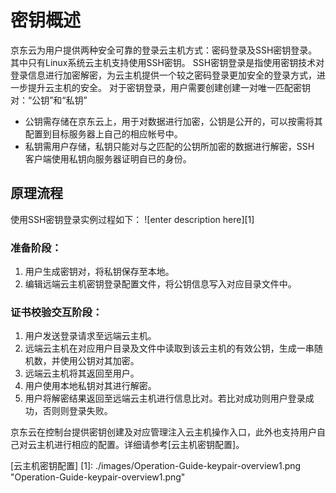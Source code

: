 # 密钥概述
京东云为用户提供两种安全可靠的登录云主机方式：密码登录及SSH密钥登录。其中只有Linux系统云主机支持使用SSH密钥。
SSH密钥登录是指使用密钥技术对登录信息进行加密解密，为云主机提供一个较之密码登录更加安全的登录方式，进一步提升云主机的安全。
对于密钥登录，用户需要创建创建一对唯一匹配密钥对：“公钥”和“私钥”
* 公钥需存储在京东云上，用于对数据进行加密，公钥是公开的，可以按需将其配置到目标服务器上自己的相应帐号中。
* 私钥需用户存储，私钥只能对与之匹配的公钥所加密的数据进行解密，SSH 客户端使用私钥向服务器证明自已的身份。
## 原理流程
使用SSH密钥登录实例过程如下：
![enter description here][1]
### 准备阶段：
1. 用户生成密钥对，将私钥保存至本地。
2. 编辑远端云主机密钥登录配置文件，将公钥信息写入对应目录文件中。
### 证书校验交互阶段：
1. 用户发送登录请求至远端云主机。
2. 远端云主机在对应用户目录及文件中读取到该云主机的有效公钥，生成一串随机数，并使用公钥对其加密。
3. 远端云主机将其返回至用户。
4. 用户使用本地私钥对其进行解密。
5. 用户将解密结果返回至远端云主机进行信息比对。若比对成功则用户登录成功，否则则登录失败。

京东云在控制台提供密钥创建及对应管理注入云主机操作入口，此外也支持用户自己对云主机进行相应的配置。详细请参考[云主机密钥配置]。

[云主机密钥配置]
  [1]: ./images/Operation-Guide-keypair-overview1.png "Operation-Guide-keypair-overview1.png"
